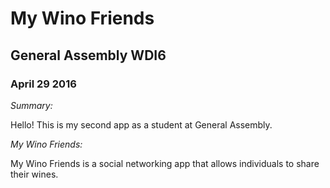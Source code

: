 # My Wino Friends

## General Assembly WDI6

### April 29 2016

_Summary:_

Hello! This is my second app as a student at General Assembly.

_My Wino Friends:_

My Wino Friends is a social networking app that allows individuals to share their wines.


